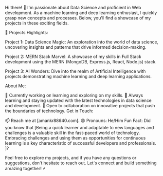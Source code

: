 Hi there! 👋
I'm passionate about Data Science and proficient in Web development. As a machine learning and deep learning enthusiast, I quickly grasp new concepts and processes. Below, you'll find a showcase of my projects in these exciting fields.

🚀 Projects Highlights:

Project 1: Data Science Magic: An exploration into the world of data science, uncovering insights and patterns that drive informed decision-making.

Project 2: MERN Stack Marvel: A showcase of my skills in Full Stack development using the MERN (MongoDB, Express.js, React, Node.js) stack.

Project 3: AI Wonders: Dive into the realm of Artificial Intelligence with projects demonstrating machine learning and deep learning applications.

About Me:

🔭 Currently working on learning and exploring on my skills.
🌱 Always learning and staying updated with the latest technologies in data science and development.
👯 Open to collaboration on innovative projects that push the boundaries of technology.
Get in Touch:

📫 Reach me at [amankr88640.com].
😄 Pronouns: He/Him
Fun Fact:
Did you know that [Being a quick learner and adaptable to new languages and challenges is a valuable skill in the fast-paced world of technology. Embracing challenges and using them as opportunities for continuous learning is a key characteristic of successful developers and professionals. ]?

Feel free to explore my projects, and if you have any questions or suggestions, don't hesitate to reach out. Let's connect and build something amazing together! ⚡





